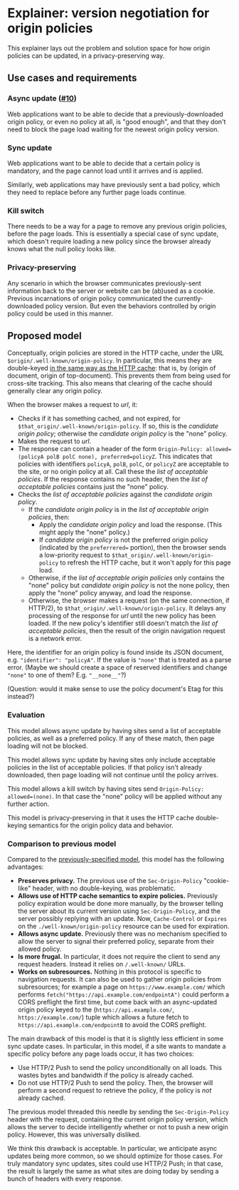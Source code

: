 # Explainer: version negotiation for origin policies

This explainer lays out the problem and solution space for how origin policies can be updated, in a privacy-preserving way.

## Use cases and requirements

### Async update ([#10](https://github.com/WICG/origin-policy/issues/10))

Web applications want to be able to decide that a previously-downloaded origin policy, or even no policy at all, is "good enough", and that they don't need to block the page load waiting for the newest origin policy version.

### Sync update

Web applications want to be able to decide that a certain policy is mandatory, and the page cannot load until it arrives and is applied.

Similarly, web applications may have previously sent a bad policy, which they need to replace before any further page loads continue.

### Kill switch

There needs to be a way for a page to remove any previous origin policies, before the page loads. This is essentially a special case of sync update, which doesn't require loading a new policy since the browser already knows what the null policy looks like.

### Privacy-preserving

Any scenario in which the browser communicates previously-sent information back to the server or website can be (ab)used as a cookie. Previous incarnations of origin policy communicated the currently-downloaded policy version. But even the behaviors controlled by origin policy could be used in this manner.

## Proposed model

Conceptually, origin policies are stored in the HTTP cache, under the URL `$origin/.well-known/origin-policy`. In particular, this means they are double-keyed [in the same way as the HTTP cache](https://github.com/WICG/origin-policy/issues/23): that is, by (origin of document, origin of top-document). This prevents them from being used for cross-site tracking. This also means that clearing of the cache should generally clear any origin policy.

When the browser makes a request to _url_, it:

* Checks if it has something cached, and not expired, for `$that_origin/.well-known/origin-policy`. If so, this is the _candidate origin policy_; otherwise the _candidate origin policy_ is the "none" policy.
* Makes the request to _url_.
* The response can contain a header of the form `Origin-Policy: allowed=(policyA polB polC none), preferred=policyZ`. This indicates that policies with identifiers `policyA`, `polB`, `polC`, or `policyZ` are acceptable to the site, or no origin policy at all. Call these the _list of acceptable policies_. If the response contains no such header, then the _list of acceptable policies_ contains just the "none" policy.
* Checks the _list of acceptable policies_ against the _candidate origin policy_.
  * If the _candidate origin policy_ is in the _list of acceptable origin policies_, then:
    * Apply the _candidate origin policy_ and load the response. (This might apply the "none" policy.)
    * If _candidate origin policy_ is not the preferred origin policy (indicated by the `preferrered=` portion), then the browser sends a low-priority request to `$that_origin/.well-known/origin-policy` to refresh the HTTP cache, but it won't apply for this page load.
  * Otherwise, if the _list of acceptable origin policies_ only contains the "none" policy but _candidate origin policy_ is not the none policy, then apply the "none" policy anyway, and load the response.
  * Otherwise, the browser makes a request (on the same connection, if HTTP/2), to `$that_origin/.well-known/origin-policy`. It delays any processing of the response for _url_ until the new policy has been loaded. If the new policy's identifier still doesn't match the _list of acceptable policies_, then the result of the origin navigation request is a network error.

Here, the identifier for an origin policy is found inside its JSON document, e.g. `"identifier": "policyA"`. If the value is `"none"` that is treated as a parse error. (Maybe we should create a space of reserved identifiers and change `"none"` to one of them? E.g. `"__none__"`?)

(Question: would it make sense to use the policy document's Etag for this instead?)

### Evaluation

This model allows async update by having sites send a list of acceptable policies, as well as a preferred policy. If any of these match, then page loading will not be blocked.

This model allows sync update by having sites only include acceptable policies in the list of acceptable policies. If that policy isn't already downloaded, then page loading will not continue until the policy arrives.

This model allows a kill switch by having sites send `Origin-Policy: allowed=(none)`. In that case the "none" policy will be applied without any further action.

This model is privacy-preserving in that it uses the HTTP cache double-keying semantics for the origin policy data and behavior.

### Comparison to previous model

Compared to the [previously-specified model](https://github.com/WICG/origin-policy/tree/c3be6b3b84c92a8e49fce1a5eca91a7eb70c4158), this model has the following advantages:

* **Preserves privacy.** The previous use of the `Sec-Origin-Policy` "cookie-like" header, with no double-keying, was problematic.
* **Allows use of HTTP cache semantics to expire policies.** Previously policy expiration would be done more manually, by the browser telling the server about its current version using `Sec-Origin-Policy`, and the server possibly replying with an update. Now, `Cache-Control` or `Expires` on the `./well-known/origin-policy` resource can be used for expiration.
* **Allows async update.** Previously there was no mechanism specified to allow the server to signal their preferred policy, separate from their allowed policy.
* **Is more frugal.** In particular, it does not require the client to send any request headers. Instead it relies on `/.well-known/` URLs.
* **Works on subresources.** Nothing in this protocol is specific to navigation requests. It can also be used to gather origin policies from subresources; for example a page on `https://www.example.com/` which performs `fetch("https://api.example.com/endpointA")` could perform a CORS preflight the first time, but come back with an async-updated origin policy keyed to the (`https://api.example.com/`, `https://example.com/`) tuple which allows a future fetch to `https://api.example.com/endpointB` to avoid the CORS preflight.

The main drawback of this model is that it is slightly less efficient in some sync update cases. In particular, in this model, if a site wants to mandate a specific policy before any page loads occur, it has two choices:

* Use HTTP/2 Push to send the policy unconditionally on all loads. This wastes bytes and bandwidth if the policy is already cached.
* Do not use HTTP/2 Push to send the policy. Then, the browser will perform a second request to retrieve the policy, if the policy is *not* already cached.

The previous model threaded this needle by sending the `Sec-Origin-Policy` header with the request, containing the current origin policy version, which allows the server to decide intelligently whether or not to push a new origin policy. However, this was universally disliked.

We think this drawback is acceptable. In particular, we anticipate async updates being more common, so we should optimize for those cases. For truly mandatory sync updates, sites could use HTTP/2 Push; in that case, the result is largely the same as what sites are doing today by sending a bunch of headers with every response.
